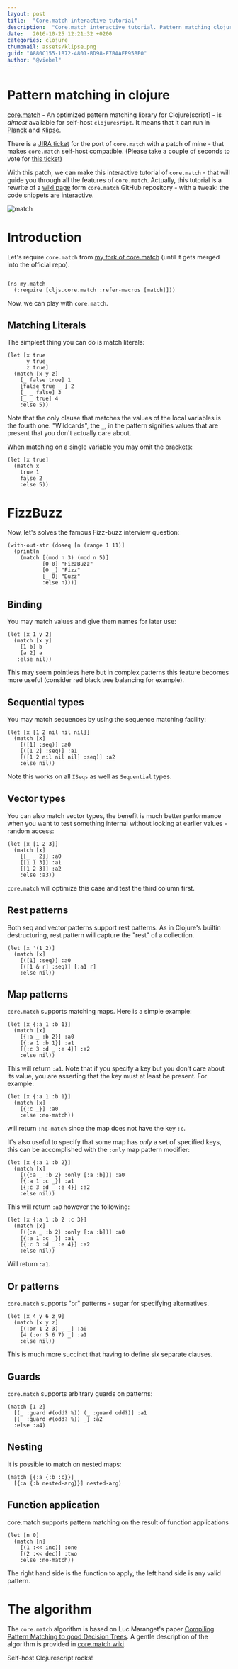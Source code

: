 ```yaml
---
layout: post
title:  "Core.match interactive tutorial"
description:  "Core.match interactive tutorial. Pattern matching clojure"
date:   2016-10-25 12:21:32 +0200
categories: clojure
thumbnail: assets/klipse.png
guid: "A880C155-1B72-4801-BD98-F7BAAFE95BF0"
author: "@viebel"
---
```



# Pattern matching in clojure


[core.match](https://github.com/clojure/core.match) - An optimized pattern matching library for Clojure[script] - is *almost* available for self-host `clojuresript`. It means that it can run in [Planck](https://github.com/mfikes/planck) and [Klipse](https://github.com/viebel/klipse).

There is a [JIRA ticket](http://dev.clojure.org/jira/browse/MATCH-116) for the port of `core.match` with a patch of mine - that makes `core.match` self-host compatible. (Please take a couple of seconds to vote for [this ticket](http://dev.clojure.org/jira/browse/MATCH-116))

With this patch, we can make this interactive tutorial of `core.match` - that will guide you through all the features of `core.match`. Actually, this tutorial is a rewrite of a [wiki page](https://github.com/clojure/core.match/wiki/Basic-usage) form `core.match` GitHub repository - with a tweak: the code snippets are interactive.

![match](/assets/match.jpg)


# Introduction


Let's require `core.match` from [my fork of core.match](https://github.com/viebel/core.match/) (until it gets merged into the official repo). 


<pre><code class="language-klipse">
(ns my.match
  (:require [cljs.core.match :refer-macros [match]]))
</code></pre>

Now, we can play with `core.match`.

Matching Literals
---

The simplest thing you can do is match literals:

~~~klipse
(let [x true
      y true
      z true]
  (match [x y z]
    [_ false true] 1
    [false true _ ] 2
    [_ _ false] 3
    [_ _ true] 4
    :else 5))
~~~

Note that the only clause that matches the values of the local
variables is the fourth one. "Wildcards", the `_`, in the pattern
signifies values that are present that you don't actually care about.

When matching on a single variable you may omit the brackets:

~~~klipse
(let [x true]
  (match x
    true 1
    false 2
    :else 5))
~~~


# FizzBuzz

Now, let's solves the famous Fizz-buzz interview question:

~~~klipse
(with-out-str (doseq [n (range 1 11)]
  (println
    (match [(mod n 3) (mod n 5)]
           [0 0] "FizzBuzz"
           [0 _] "Fizz"
           [_ 0] "Buzz"
           :else n))))
~~~

Binding
---

You may match values and give them names for later use:

~~~klipse
(let [x 1 y 2]
  (match [x y]
    [1 b] b
    [a 2] a
   :else nil))
~~~

This may seem pointless here but in complex patterns this feature
becomes more useful (consider red black tree balancing for example).

Sequential types
---

You may match sequences by using the sequence matching facility:

~~~klipse
(let [x [1 2 nil nil nil]]
  (match [x]
    [([1] :seq)] :a0
    [([1 2] :seq)] :a1
    [([1 2 nil nil nil] :seq)] :a2
    :else nil))
~~~

Note this works on all `ISeqs` as well as `Sequential` types.

Vector types
---

You can also match vector types, the benefit is much better
performance when you want to test something internal without looking
at earlier values - random access:

~~~klipse
(let [x [1 2 3]]
  (match [x]
    [[_ _ 2]] :a0
    [[1 1 3]] :a1
    [[1 2 3]] :a2
    :else :a3))
~~~

`core.match` will optimize this case and test the third column first.

Rest patterns
---

Both seq and vector patterns support rest patterns. As in Clojure's
builtin destructuring, rest pattern will capture the "rest" of a
collection.

~~~klipse
(let [x '(1 2)]
  (match [x]
    [([1] :seq)] :a0
    [([1 & r] :seq)] [:a1 r]
    :else nil))
~~~

Map patterns
---

`core.match` supports matching maps. Here is a simple example:

~~~klipse
(let [x {:a 1 :b 1}]
  (match [x]
    [{:a _ :b 2}] :a0
    [{:a 1 :b 1}] :a1
    [{:c 3 :d _ :e 4}] :a2
    :else nil))
~~~

This will return `:a1`. Note that if you specify a key but you don't
care about its value, you are asserting that the key must at least be
present. For example:

~~~klipse
(let [x {:a 1 :b 1}]
  (match [x]
    [{:c _}] :a0
    :else :no-match))
~~~

will return `:no-match` since the map does not have the key `:c`.

It's also useful to specify that some map has *only* a set of
specified keys, this can be accomplished with the `:only` map pattern
modifier:

~~~klipse
(let [x {:a 1 :b 2}]
  (match [x]
    [({:a _ :b 2} :only [:a :b])] :a0
    [{:a 1 :c _}] :a1
    [{:c 3 :d _ :e 4}] :a2
    :else nil))
~~~

This will return `:a0` however the following:

~~~klipse
(let [x {:a 1 :b 2 :c 3}]
  (match [x]
    [({:a _ :b 2} :only [:a :b])] :a0
    [{:a 1 :c _}] :a1
    [{:c 3 :d _ :e 4}] :a2
    :else nil))
~~~

Will return `:a1`.

Or patterns
---

`core.match` supports "or" patterns - sugar for specifying
alternatives.

~~~klipse
(let [x 4 y 6 z 9]
  (match [x y z]
    [(:or 1 2 3) _ _] :a0
    [4 (:or 5 6 7) _] :a1
    :else nil))
~~~

This is much more succinct that having to define six separate clauses.

Guards
---

`core.match` supports arbitrary guards on patterns:

~~~klipse
(match [1 2]
  [(_ :guard #(odd? %)) (_ :guard odd?)] :a1
  [(_ :guard #(odd? %)) _] :a2
  :else :a4)
~~~

Nesting
---

It is possible to match on nested maps:

~~~klipse
(match [{:a {:b :c}}]
  [{:a {:b nested-arg}}] nested-arg)
~~~

Function application
---

core.match supports pattern matching on the result of function applications

~~~klipse
(let [n 0]
  (match [n]
    [(1 :<< inc)] :one
    [(2 :<< dec)] :two
    :else :no-match))
~~~

The right hand side is the function to apply, the left hand side is any valid
pattern.


# The algorithm

The `core.match` algorithm is based on Luc Maranget's paper
[Compiling Pattern Matching to good Decision Trees](http://www.cs.tufts.edu/~nr/cs257/archive/luc-maranget/jun08.pdf).
A gentle description of the algorithm is provided in [core.match wiki](https://github.com/clojure/core.match/wiki/Understanding-the-algorithm).


Self-host Clojurescript rocks!

